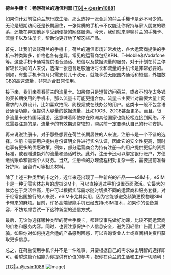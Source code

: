 **荷兰手機卡：畅游荷兰的通信利器 [[TG💪+ @esim1088](https://t.me/s/esim1088)]**

如果你计划前往荷兰旅行或生活，那么选择一张合适的荷兰手機卡是必不可少的。无论是短期访问还是长期居住，一张优质的手机卡不仅能让你保持与家人朋友的联系，还能在异国他乡享受到便捷的网络服务。今天，我们就来聊聊荷兰的手機卡、流量卡以及注册卡，帮助你更好地了解这些产品。

首先，让我们谈谈荷兰的手機卡。荷兰的通信市场非常发达，各大运营商提供的手机卡种类繁多，价格也各有差异。常见的运营商包括KPN、T-Mobile和Vodafone等。这些手机卡通常提供语音通话、短信以及数据流量的服务。对于计划在荷兰停留较长时间的人来说，选择一张包含足够通话时长和流量的手机卡是非常必要的。例如，有些手机卡每月只需支付几十欧元，就能享受无限国内通话和短信，外加数GB的高速流量，非常适合日常使用。

接下来，我们来看看荷兰的流量卡。如果你只是短暂访问荷兰，或者不想花太多钱购买长期使用的手机卡，那么流量卡可能更适合你。流量卡主要针对需要大量上网需求的人群设计，比如喜欢拍照、刷视频或在线办公的用户。这类卡一般不包含语音通话功能，但提供大容量的数据流量，比如10GB、20GB甚至更多。而且，很多流量卡支持国际漫游，这意味着即使你在欧洲其他国家也能轻松连接到网络。不过需要注意的是，流量卡的有效期通常较短，购买前一定要确认自己的行程安排。

再来说说注册卡。对于那些想要在荷兰长期居住的人来说，注册卡是一个不错的选择。注册卡需要用户提供身份证明文件进行实名认证，因此它的安全性更高，同时也享有更多的优惠政策。例如，部分运营商会为持有注册卡的用户提供更低的资费标准，或者赠送额外的流量和通话时长。此外，注册卡还可以绑定银行账户，方便缴纳账单和管理个人财务。当然，注册卡的办理流程相对复杂一些，需要提前准备好护照、居留许可等相关材料。

除了上述三种类型的卡之外，近年来还出现了一种新兴的产品——eSIM卡。eSIM卡是一种无需实体芯片的虚拟SIM卡，可以直接通过手机设置页面激活。它最大的优势在于灵活性高，用户可以根据实际需求随时切换不同的运营商和服务套餐。对于经常出国旅行的人来说，eSIM卡尤其实用，因为它能够避免频繁更换物理SIM卡带来的麻烦。目前，许多高端智能手机已经支持eSIM技术，如果你的设备兼容，不妨考虑尝试一下这种新型的通信方式。

最后，无论你选择哪种类型的荷兰手機卡，都建议事先做好功课，比较不同运营商的价格和服务内容。同时，也要注意保护个人信息安全，避免因轻信广告而上当受骗。如果你对如何挑选合适的产品感到困惑，可以咨询专业人士或查阅相关资料获取更多信息。

总之，在荷兰使用手机卡并不是一件难事，只要根据自己的需求做出明智的选择即可。希望这篇介绍能为你提供有价值的参考，祝你在荷兰的生活和工作一切顺利！

[[TG💪+ @esim1088](https://t.me/s/esim1088) ![Image](https://i.postimg.cc/4NQfJmqS/Snipaste-2025-05-13-00-14-12.png)]